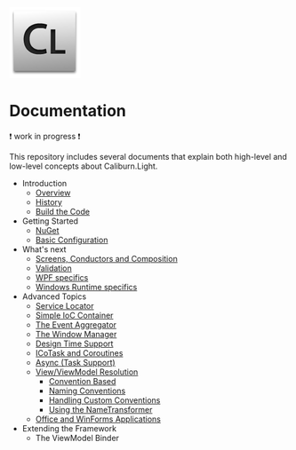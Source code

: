 ![Logo](images/logo.png)
# Documentation

:heavy_exclamation_mark: work in progress :heavy_exclamation_mark:

This repository includes several documents that explain both high-level and low-level concepts about Caliburn.Light.

- Introduction
  - [Overview](overview.md)
  - [History](history.md)
  - [Build the Code](build.md)
- Getting Started
  - [NuGet](nuget.md)
  - [Basic Configuration](configuration.md)
- What's next
  - [Screens, Conductors and Composition](composition.md)
  - [Validation](validation.md)
  - [WPF specifics](wpf.md)
  - [Windows Runtime specifics](windows-runtime.md)
- Advanced Topics
  - [Service Locator](service-locator.md)
  - [Simple IoC Container](simple-container.md)
  - [The Event Aggregator](event-aggregator.md)
  - [The Window Manager](window-manager.md)
  - [Design Time Support](design-time.md)
  - [ICoTask and Coroutines](coroutines.md)
  - [Async (Task Support)](async.md)
  - [View/ViewModel Resolution](viewmodel-resolver.md)
    - [Convention Based](conventions.md)
    - [Naming Conventions](naming-conventions.md)
    - [Handling Custom Conventions](custom-conventions.md)
    - [Using the NameTransformer](name-transformer.md)
  - [Office and WinForms Applications](winforms.md)
- Extending the Framework
  - The ViewModel Binder

